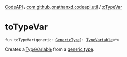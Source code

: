 [CodeAPI](../index.md) / [com.github.jonathanxd.codeapi.util](index.md) / [toTypeVar](.)

# toTypeVar

`fun toTypeVar(generic: `[`GenericType`](../com.github.jonathanxd.codeapi.type/-generic-type/index.md)`): `[`TypeVariable`](http://docs.oracle.com/javase/6/docs/api/java/lang/reflect/TypeVariable.html)`<*>`

Creates a [TypeVariable](http://docs.oracle.com/javase/6/docs/api/java/lang/reflect/TypeVariable.html) from a [generic type](to-type-var.md#com.github.jonathanxd.codeapi.util$toTypeVar(com.github.jonathanxd.codeapi.type.GenericType)/generic).

